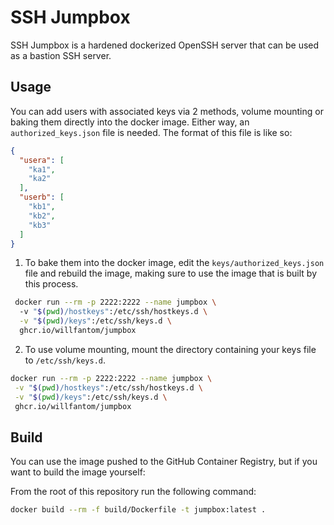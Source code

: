 # SSH Jumpbox

SSH Jumpbox is a hardened dockerized OpenSSH server that can be used as a bastion SSH server. 

## Usage

You can add users with associated keys via 2 methods, volume mounting or baking them directly into the docker image. Either way, an `authorized_keys.json` file is needed. The format of this file is like so:
```json
{
  "usera": [
    "ka1",
    "ka2"
  ],
  "userb": [
    "kb1",
    "kb2",
    "kb3"
  ]
}
```

1. To bake them into the docker image, edit the `keys/authorized_keys.json` file and rebuild the image, making sure to use the image that is built by this process.

  ```bash
   docker run --rm -p 2222:2222 --name jumpbox \ 
    -v "$(pwd)/hostkeys":/etc/ssh/hostkeys.d \
    -v "$(pwd)/keys":/etc/ssh/keys.d \
    ghcr.io/willfantom/jumpbox
  ```


2. To use volume mounting, mount the directory containing your keys file to `/etc/ssh/keys.d`.

```bash
docker run --rm -p 2222:2222 --name jumpbox \
 -v "$(pwd)/hostkeys":/etc/ssh/hostkeys.d \
 -v "$(pwd)/keys":/etc/ssh/keys.d \
 ghcr.io/willfantom/jumpbox
```


## Build

You can use the image pushed to the GitHub Container Registry, but if you want to build the image yourself: 

From the root of this repository run the following command:
```bash
docker build --rm -f build/Dockerfile -t jumpbox:latest .
```
